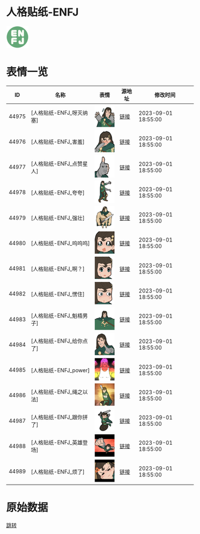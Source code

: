 # 人格贴纸-ENFJ

<img src="./cover.png" height="60" alt="cover" />

# 表情一览

|ID|名称|表情|源地址|修改时间|
|----|----|----|----|----|
|44975|[人格贴纸-ENFJ_呀灭纳塞]|<img src="./pic/044975_%5B人格贴纸-ENFJ_呀灭纳塞%5D.png" height="60" alt="呀灭纳塞"/>|[链接](https://i0.hdslb.com/bfs/garb/83d775b8f9b212ea23cfe362085a057ae19e6e83.png)|2023-09-01 18:55:00|
|44976|[人格贴纸-ENFJ_害羞]|<img src="./pic/044976_%5B人格贴纸-ENFJ_害羞%5D.png" height="60" alt="害羞"/>|[链接](https://i0.hdslb.com/bfs/garb/3700c703d2090cb7832cfa13f2b4c9ccaf6760af.png)|2023-09-01 18:55:00|
|44977|[人格贴纸-ENFJ_点赞星人]|<img src="./pic/044977_%5B人格贴纸-ENFJ_点赞星人%5D.png" height="60" alt="点赞星人"/>|[链接](https://i0.hdslb.com/bfs/garb/208d6fffc6545bfb03b4bdaf536091b40313012f.png)|2023-09-01 18:55:00|
|44978|[人格贴纸-ENFJ_夸夸]|<img src="./pic/044978_%5B人格贴纸-ENFJ_夸夸%5D.png" height="60" alt="夸夸"/>|[链接](https://i0.hdslb.com/bfs/garb/07641a550628d5973af9c707c49f033b685991e3.png)|2023-09-01 18:55:00|
|44979|[人格贴纸-ENFJ_强壮]|<img src="./pic/044979_%5B人格贴纸-ENFJ_强壮%5D.png" height="60" alt="强壮"/>|[链接](https://i0.hdslb.com/bfs/garb/0802bf1af702cf5ee97b50e86d8b8e918def0eba.png)|2023-09-01 18:55:00|
|44980|[人格贴纸-ENFJ_呜呜呜]|<img src="./pic/044980_%5B人格贴纸-ENFJ_呜呜呜%5D.png" height="60" alt="呜呜呜"/>|[链接](https://i0.hdslb.com/bfs/garb/7ea0495e22f6d62931a49b57052b9f69f9c17120.png)|2023-09-01 18:55:00|
|44981|[人格贴纸-ENFJ_啊？]|<img src="./pic/044981_%5B人格贴纸-ENFJ_啊？%5D.png" height="60" alt="啊？"/>|[链接](https://i0.hdslb.com/bfs/garb/98482345416026ce24a0c1d6b9cb1e4f682f2981.png)|2023-09-01 18:55:00|
|44982|[人格贴纸-ENFJ_愣住]|<img src="./pic/044982_%5B人格贴纸-ENFJ_愣住%5D.png" height="60" alt="愣住"/>|[链接](https://i0.hdslb.com/bfs/garb/2082c20542f9aed2a7ace7d6aa03a44fd4afead1.png)|2023-09-01 18:55:00|
|44983|[人格贴纸-ENFJ_魁梧男子]|<img src="./pic/044983_%5B人格贴纸-ENFJ_魁梧男子%5D.png" height="60" alt="魁梧男子"/>|[链接](https://i0.hdslb.com/bfs/garb/565e68ae2ff20db8616d74bad26029a0934de622.png)|2023-09-01 18:55:00|
|44984|[人格贴纸-ENFJ_给你点了]|<img src="./pic/044984_%5B人格贴纸-ENFJ_给你点了%5D.png" height="60" alt="给你点了"/>|[链接](https://i0.hdslb.com/bfs/garb/835740bbab2cbbdf86adb4d2f3071871d5702a0d.png)|2023-09-01 18:55:00|
|44985|[人格贴纸-ENFJ_power]|<img src="./pic/044985_%5B人格贴纸-ENFJ_power%5D.png" height="60" alt="power"/>|[链接](https://i0.hdslb.com/bfs/garb/e8e1c06d346d73139d297f660cdbb162a36c18e3.png)|2023-09-01 18:55:00|
|44986|[人格贴纸-ENFJ_绳之以法]|<img src="./pic/044986_%5B人格贴纸-ENFJ_绳之以法%5D.png" height="60" alt="绳之以法"/>|[链接](https://i0.hdslb.com/bfs/garb/9006175433fee2ea416937d7b4c8dcc1407a1766.png)|2023-09-01 18:55:00|
|44987|[人格贴纸-ENFJ_跟你拼了]|<img src="./pic/044987_%5B人格贴纸-ENFJ_跟你拼了%5D.png" height="60" alt="跟你拼了"/>|[链接](https://i0.hdslb.com/bfs/garb/591d77e9aef4add4d74c66530c9dd7caf9d29662.png)|2023-09-01 18:55:00|
|44988|[人格贴纸-ENFJ_英雄登场]|<img src="./pic/044988_%5B人格贴纸-ENFJ_英雄登场%5D.png" height="60" alt="英雄登场"/>|[链接](https://i0.hdslb.com/bfs/garb/bac6606471a50ce7d3e35f4f8ca7bd9b3989f7f2.png)|2023-09-01 18:55:00|
|44989|[人格贴纸-ENFJ_烦了]|<img src="./pic/044989_%5B人格贴纸-ENFJ_烦了%5D.png" height="60" alt="烦了"/>|[链接](https://i0.hdslb.com/bfs/garb/94774e50db5a0e5dc0be4cb2396f988705cf8fcd.png)|2023-09-01 18:55:00|

# 原始数据

[跳转](./raw.json)

